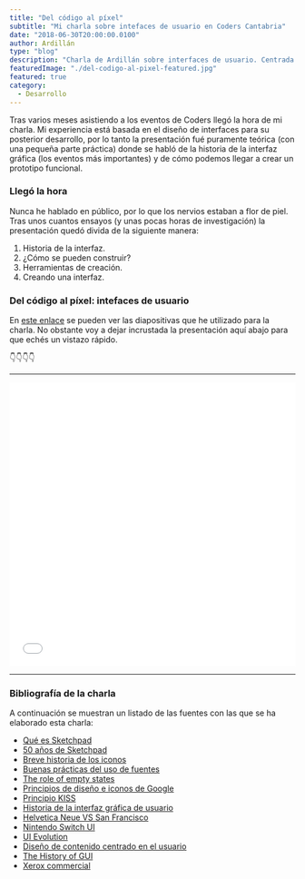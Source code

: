 ```yaml
---
title: "Del código al píxel"
subtitle: "Mi charla sobre intefaces de usuario en Coders Cantabria"
date: "2018-06-30T20:00:00.0100"
author: Ardillán
type: "blog"
description: "Charla de Ardillán sobre interfaces de usuario. Centrada en la historia de las interfaces desde principios de siglo hasta nuestros días."
featuredImage: "./del-codigo-al-pixel-featured.jpg"
featured: true
category:
  - Desarrollo
---
```


Tras varios meses asistiendo a los eventos de Coders llegó la hora de mi charla. Mi experiencia está basada en el diseño
de interfaces para su posterior desarrollo, por lo tanto la presentación fué puramente teórica (con una pequeña parte práctica) donde
se habló de la historia de la interfaz gráfica (los eventos más importantes) y de cómo podemos llegar a crear un prototipo funcional.

### Llegó la hora

Nunca he hablado en público, por lo que los nervios estaban a flor de piel. Tras unos cuantos ensayos (y unas pocas horas de investigación) la presentación quedó divida de la siguiente manera:

1. Historia de la interfaz.
2. ¿Cómo se pueden construir?
3. Herramientas de creación.
4. Creando una interfaz.

### Del código al píxel: intefaces de usuario

En [este enlace](https://ardillan.com/interfaces) se pueden ver las diapositivas que he utilizado para la charla. No obstante voy a dejar
incrustada la presentación aquí abajo para que echés un vistazo rápido.

👇👇👇👇

---

<iframe src="//slides.com/ardillan/interfaces-de-usuario/embed#/1" width="100%" height="500px" scrolling="no" frameborder="0" webkitallowfullscreen mozallowfullscreen allowfullscreen></iframe>

---

### Bibliografía de la charla

A continuación se muestran un listado de las fuentes con las que se ha elaborado esta charla:

- [Qué es Sketchpad](https://history-computer.com/ModernComputer/Software/Sketchpad.html)
- [50 años de Sketchpad](https://www.xataka.com/otros/sketchpad-cumple-50-anos-cuando-sutherland-sono-con-el-diseno-asistido-por-ordenador)
- [Breve historia de los iconos](https://floobynooby.blogspot.com.es/2010/10/brief-history-of-icons.html)
- [Buenas prácticas del uso de fuentes](https://blog.typekit.com/2011/03/17/type-study-typographic-hierarchy/)
- [The role of empty states](https://www.smashingmagazine.com/2017/02/user-onboarding-empty-states-mobile-apps/)
- [Principios de diseño e iconos de Google](https://material.io/design/iconography/system-icons.html#system-icon-metrics)
- [Principio KISS](https://es.wikipedia.org/wiki/Principio_KISS)
- [Historia de la interfaz gráfica de usuario](https://es.wikipedia.org/wiki/Historia_de_la_interfaz_gráfica_de_usuario)
- [Helvetica Neue VS San Francisco](https://designforhackers.com/blog/san-francisco-font/)
- [Nintendo Switch UI](https://medium.com/games-ux/thoughts-on-the-nintendo-switch-user-interface-b441129f063d)
- [UI Evolution](https://www.butterfly.com.au/blog/design/ui-design-a-history-of-web-design-trends)
- [Diseño de contenido centrado en el usuario](https://www.claraavilac.com/2018/01/29/diseno-contenido-centrado-usurio/)
- [The History of GUI](https://www.youtube.com/watch?v=ncCSmDAmcQY)
- [Xerox commercial](https://www.theverge.com/2012/4/26/2976870/xerox-alto-commercial-1972-personal-assistant)
